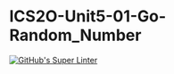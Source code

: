 # ICS2O-Unit5-01-Go-Random_Number
[![GitHub's Super Linter](https://github.com/Infinity-deGuzman/ICS2O-Unit5-01-Go-Random_Number/workflows/GitHub's%20Super%20Linter/badge.svg)](https://github.com/Infinity-deGuzman/ICS2O-Unit5-01-Go-Random_Number/actions)